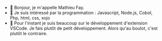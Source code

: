 - 👋 Bonjour, je m'appelle Mathieu Fay.
- 👀 Je suis intéressé par la programmation : Javascript, Node.js, Cobol, Php, html, css, xojo
- 🌱 Pour l'instant je suis beaucoup sur le développement d'extension VSCode. Je fais plutôt de petit développement. Alors qu'au boulot, c'est plutôt le contraire.
